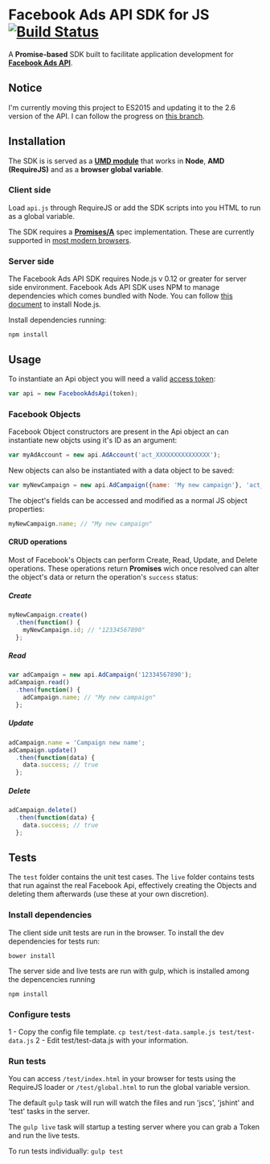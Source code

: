 # Facebook Ads API SDK for JS [![Build Status](https://travis-ci.org/lucascosta/facebook-js-ads-sdk.svg?branch=master)](https://travis-ci.org/lucascosta/facebook-js-ads-sdk)
A **Promise-based** SDK built to facilitate application development for [**Facebook Ads API**](https://developers.facebook.com/docs/ads-api).

## Notice

I'm currently moving this project to ES2015 and updating it to the 2.6 version of the API. I can follow the progress on [this branch](https://github.com/lucascosta/facebook-js-ads-sdk/tree/2.6).

## Installation

The SDK is is served as a [**UMD module**](https://github.com/umdjs/umd) that works in **Node**, **AMD (RequireJS)** and as a **browser global variable**.

### Client side

Load `api.js` through RequireJS or add the SDK scripts into you HTML to run as a global variable.

The SDK requires a [**Promises/A**](http://wiki.commonjs.org/wiki/Promises/A) spec implementation. These are currently supported in [most modern browsers](http://caniuse.com/#feat=promises).

### Server side

The Facebook Ads API SDK requires Node.js v 0.12 or greater for server side environment. Facebook Ads API SDK uses NPM to manage dependencies which comes bundled with Node. You can follow [this document](https://nodejs.org/download/) to install Node.js.

Install dependencies running:

`npm install`

## Usage
To instantiate an Api object you will need a valid [access token](https://developers.facebook.com/docs/marketing-api/overview#access_token):
```javaScript
var api = new FacebookAdsApi(token);
```
### Facebook Objects
Facebook Object constructors are present in the Api object an can instantiate new objcts using it's ID as an argument:
```javascript
var myAdAccount = new api.AdAccount('act_XXXXXXXXXXXXXXX');
```
New objects can also be instantiated with a data object to be saved:
```javascript
var myNewCampaign = new api.AdCampaign({name: 'My new campaign'}, 'act_XXXXXXXXXXXXXXX');
```
The object's fields can be accessed and modified as a normal JS object properties:
```javascript
myNewCampaign.name; // "My new campaign"
```
#### CRUD operations
Most of Facebook's Objects can perform Create, Read, Update, and Delete operations. These operations return **Promises** wich once resolved can alter the object's data or return the operation's `success` status:
##### Create
```javascript
myNewCampaign.create()
  .then(function() {
    myNewCampaign.id; // "12334567890"
  };
```
##### Read
```javascript
var adCampaign = new api.AdCampaign('12334567890');
adCampaign.read()
  .then(function() {
    adCampaign.name; // "My new campaign"
  };
```
##### Update
```javascript
adCampaign.name = 'Campaign new name';
adCampaign.update()
  .then(function(data) {
    data.success; // true
  };
```
##### Delete
```javascript
adCampaign.delete()
  .then(function(data) {
    data.success; // true
  };
```

## Tests

The `test` folder contains the unit test cases. The `live` folder contains tests that run against the real Facebook Api, effectively creating the Objects and deleting them afterwards (use these at your own discretion).

### Install dependencies

The client side unit tests are run in the browser. To install the dev dependencies for tests run:

`bower install`

The server side and live tests are run with gulp, which is installed among the depencencies running

`npm install`

### Configure tests
1 - Copy the config file template.
`cp test/test-data.sample.js test/test-data.js`
2 - Edit test/test-data.js with your information.


### Run tests
You can access `/test/index.html` in your browser for tests using the RequireJS loader or `/test/global.html` to run the global variable version.

The default `gulp` task will run will watch the files and run 'jscs', 'jshint' and 'test' tasks in the server.

The `gulp live` task will startup a testing server  where you can grab a Token and run the live tests.

To run tests individually:
`gulp test`
